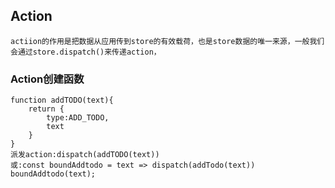 ## Action
    actiion的作用是把数据从应用传到store的有效载荷，也是store数据的唯一来源，一般我们会通过store.dispatch()来传递action，
### Action创建函数
    function addTODO(text){
        return {
            type:ADD_TODO,
            text
        }
    }
    派发action:dispatch(addTODO(text))  
    或:const boundAddtodo = text => dispatch(addTodo(text))
    boundAddtodo(text);
        
    
